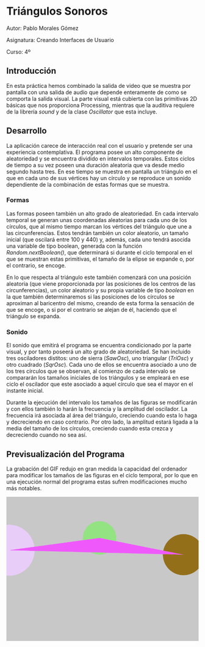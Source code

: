 # Triángulos Sonoros

Autor: Pablo Morales Gómez

Asignatura: Creando Interfaces de Usuario

Curso: 4º


## Introducción

En esta práctica hemos combinado la salida de video que se muestra por pantalla con una salida de audio que depende enteramente de como se comporta la salida visual. La parte visual está cubierta con las primitivas 2D básicas que nos proporciona Processing, mientras que la auditiva requiere de la librería *sound* y de la clase *Oscillator* que esta incluye.


## Desarrollo

La aplicación carece de interacción real con el usuario y pretende ser una experiencia contemplativa. El programa posee un alto componente de aleatoriedad y se encuentra dividido en intervalos temporales. Estos ciclos de tiempo a su vez poseen una duración aleatoria que va desde medio segundo hasta tres. En ese tiempo se muestra en pantalla un triángulo en el que en cada uno de sus vértices hay un círculo y se reproduce un sonido dependiente de la combinación de estas formas que se muestra.

### Formas

Las formas poseen también un alto grado de aleatoriedad. En cada intervalo temporal se generan unas coordenadas aleatorias para cada uno de los círculos, que al mismo tiempo marcan los vértices del triángulo que une a las circunferencias. Estos tendrán también un color aleatorio, un tamaño inicial (que oscilará entre 100 y 440) y, además, cada uno tendrá asocida una variable de tipo boolean, generada con la función  *Random.nextBoolean()*, que determinará si durante el ciclo temporal en el que se muestran estas primitivas, el tamaño de la elipse se expande o, por el contrario, se encoge.

En lo que respecta al triángulo este también comenzará con una posición aleatoria (que viene proporcionada por las posiciones de los centros de las circunferencias), un color aleatorio y su propia variable de tipo *boolean* en la que también determinaremos si las posiciones de los círculos se aproximan al baricentro del mismo, creando de esta forma la sensación de que se encoge, o si por el contrario se alejan de él, haciendo que el triángulo se expanda.

### Sonido

El sonido que emitirá el programa se encuentra condicionado por la parte visual, y por tanto poseerá un alto grado de aleatoriedad. Se han incluido tres osciladores distitos: uno de sierra (*SawOsc*), uno triangular (*TriOsc*) y otro cuadrado (*SqrOsc*). Cada uno de ellos se encuentra asociado a uno de los tres círculos que se observan, al comienzo de cada intervalo se compararán los tamaños iniciales de los triángulos y se empleará en ese ciclo el oscilador que este asociado a aquel círculo que sea el mayor en el instante inicial.

Durante la ejecución del intervalo los tamaños de las figuras se modificarán y con ellos también lo harán la frecuencia y la amplitud del oscilador. La frecuencia irá asociada al área del triángulo, creciendo cuando esta lo haga y decreciendo en caso contrario. Por otro lado, la amplitud estará ligada a la media del tamaño de los círculos, creciendo cuando esta crezca y decreciendo cuando no sea así.


## Previsualización del Programa

La grabación del GIF redujo en gran medida la capacidad del ordenador para modificar los tamaños de las figuras en el ciclo temporal, por lo que en una ejecución normal del programa estas sufren modificaciones mucho más notables.
<p align="center"> <img src="animacion.gif" alt="gif animado" /> </p>

